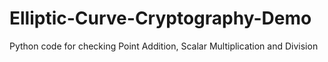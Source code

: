 # Elliptic-Curve-Cryptography-Demo
Python code for checking Point Addition, Scalar Multiplication and Division 
